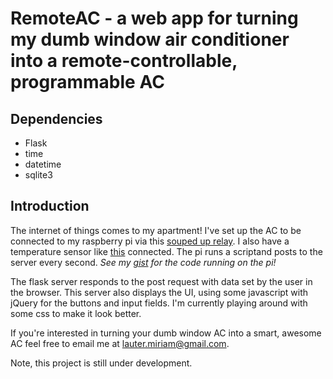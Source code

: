 RemoteAC - a web app for turning my dumb window air conditioner into a remote-controllable, programmable AC
========

## Dependencies
* Flask
* time
* datetime
* sqlite3

## Introduction

The internet of things comes to my apartment! I've set up the AC to be connected to my raspberry pi via this [souped up relay](http://www.adafruit.com/products/268). I also have a temperature sensor like [this](http://www.adafruit.com/products/381) connected. The pi runs a scriptand posts to the server every second. *See my [gist](https://gist.github.com/mlauter/ab1ab393eabaaf0c6c2b) for the code running on the pi!*

The flask server responds to the post request with data set by the user in the browser. This server also displays the UI, using some javascript with jQuery for the buttons and input fields. I'm currently playing around with some css to make it look better. 

If you're interested in turning your dumb window AC into a smart, awesome AC feel free to email me at lauter.miriam@gmail.com. 

Note, this project is still under development.
